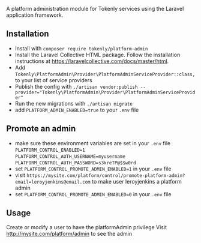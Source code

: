 A platform administration module for Tokenly services using the Laravel application framework.

## Installation

- Install with `composer require tokenly/platform-admin` 
- Install the Laravel Collective HTML package.  Follow the installation instructions at https://laravelcollective.com/docs/master/html.
- Add `Tokenly\PlatformAdmin\Provider\PlatformAdminServiceProvider::class,` to your list of service providers
- Publish the config with `./artisan vendor:publish --provider="Tokenly\PlatformAdmin\Provider\PlatformAdminServiceProvider"`
- Run the new migrations with `./artisan migrate`
- add `PLATFORM_ADMIN_ENABLED=true` to your `.env` file

## Promote an admin

- make sure these environment variables are set in your `.env` file
    `PLATFORM_CONTROL_ENABLED=1`
    `PLATFORM_CONTROL_AUTH_USERNAME=myusername`
    `PLATFORM_CONTROL_AUTH_PASSWORD=s3kreTP@$$w0rd`
- set `PLATFORM_CONTROL_PROMOTE_ADMIN_ENABLED=1` in your `.env` file
- visit `https://mysite.com/platform/control/promote-platform-admin?email=leroyjenkins@email.com` to make user leroyjenkins a platform admin
- set `PLATFORM_CONTROL_PROMOTE_ADMIN_ENABLED=0` in your `.env` file

## Usage

Create or modify a user to have the platformAdmin privilege
Visit http://mysite.com/platform/admin to see the admin
